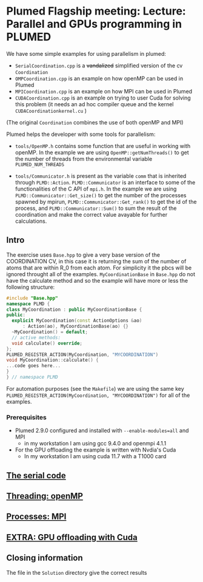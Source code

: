 # Plumed Flagship meeting: Lecture: Parallel and GPUs programming in PLUMED

We have some simple examples for using parallelism in plumed:

- `SerialCoordination.cpp` is a ~~vandalized~~ simplified version of the cv `Coordination`
- `OMPCoordination.cpp` is an example on how openMP can be used in Plumed
- `MPICoordination.cpp` is an example on how MPI can be used in Plumed
- `CUDACoordination.cpp` is an example on trying to user Cuda for solving this problem (it needs an ad hoc compiler queue and the kernel `CUDACoordinationkernel.cu` )

(The original `Coordination` combines the use of both openMP and MPI)

Plumed helps the developer with some tools for parallelism:
- `tools/OpenMP.h` contains some function that are useful in working with openMP.
In the example we are using `OpenMP::getNumThreads()` to get the number of threads from the environmental variable `PLUMED_NUM_THREADS`

- `tools/Communicator.h` is present as the variable `comm` that is inherited through `PLMD::Action`.
`PLMD::Communicator` is an interface to some of the functionalities of the C API of `mpi.h`.
In the example we are using `PLMD::Communicator::Get_size()` to get the number of the processes spawned by mpirun, 
`PLMD::Communicator::Get_rank()` to get the id of the process, and 
`PLMD::Communicator::Sum()` to sum the result of the coordination and make the correct value avayable for further calculations.

## Intro

The exercise uses `Base.hpp` to give a very base version of the COORDINATION CV, in this case it is returning the sum of the number of atoms that are within R_0 from each atom. For simplicity it the pbcs will be ignored throught all of the examples.
`MyCoordinationBase` in `Base.hpp` do not have the calculate method and so the example will have more or less the following structure:

```c++
#include "Base.hpp"
namespace PLMD {
class MyCoordination : public MyCoordinationBase {
public:
  explicit MyCoordination(const ActionOptions &ao)
      : Action(ao), MyCoordinationBase(ao) {}
  ~MyCoordination() = default;
  // active methods:
  void calculate() override;
};
PLUMED_REGISTER_ACTION(MyCoordination, "MYCOORDINATION")
void MyCoordination::calculate() {
...code goes here...
}
} // namespace PLMD

```
For automation purposes (see the `Makefile`) we are using the same key `PLUMED_REGISTER_ACTION(MyCoordination, "MYCOORDINATION")` for all of the examples.
### Prerequisites
- Plumed 2.9.0 configured and installed with `--enable-modules=all` and MPI
  - in my workstation I am using gcc 9.4.0 and openmpi 4.1.1
- For the GPU offloading the example is written with Nvdia's Cuda
  - In my workstation I am using cuda 11.7 with a T1000 card


## [The serial code](Readme_Serial.md)

## [Threading: openMP](Readme_OMP.md)

## [Processes: MPI](Readme_MPI.md)

## [EXTRA: GPU offloading with Cuda](Readme_CUDA.md)

## Closing information

The file in the `Solution` directory give the correct results
